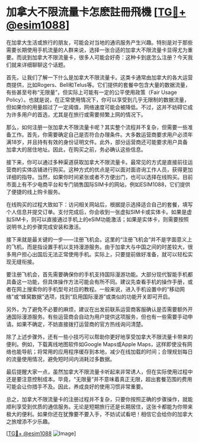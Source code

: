 # 加拿大不限流量卡怎麽註冊飛機 [[TG💪+ @esim1088](https://t.me/s/esim1088)]

在加拿大生活或旅行的朋友，可能会对当地的通讯服务产生兴趣。特别是对于那些需要长期使用手机流量的人群来说，选择一张合适的加拿大不限流量卡显得尤为重要。而说到加拿大不限流量卡，很多人可能会好奇：这种卡到底怎么注册？今天我们就来详细聊聊这个话题。

首先，让我们了解一下什么是加拿大不限流量卡。这类卡通常由加拿大的各大运营商提供，比如Rogers、Bell和Telus等。它们提供的套餐中包含大量的数据流量，有些甚至号称“无限量”，但实际上可能有一定的公平使用政策（Fair Usage Policy）。也就是说，在正常使用情况下，你可以享受到几乎无限制的数据流量，但如果你的用量超过了一定阈值，网络速度可能会被降低。不过，这并不妨碍它成为许多用户的首选，尤其是在旅行或需要频繁上网的情况下。

那么，如何注册一张加拿大不限流量卡呢？其实整个流程并不复杂，但需要一些准备工作。首先，你需要确定自己是否符合办理条件。大多数运营商要求用户必须年满18岁，并且持有有效的身份证明文件。此外，部分运营商还可能要求用户具备加拿大的居住地址。因此，在购买之前，务必确认这些信息。

接下来，你可以通过多种渠道获取加拿大不限流量卡。最常见的方式是直接前往运营商的实体店铺进行购买。这种方式的优点是可以面对面咨询工作人员，获得更加详细的指导。当然，如果你时间紧张或者不方便出门，也可以选择在线购买。目前市面上有不少电商平台和专门销售国际SIM卡的网站，例如ESIM1088，它们提供了便捷的线上购卡服务。

在线购买的过程大致如下：访问相关网站后，根据提示选择适合自己的套餐，填写个人信息并提交订单。支付完成后，你会收到一张虚拟SIM卡或实体卡。如果是虚拟SIM卡，则可以直接通过手机上的eSIM功能激活；如果是实体卡，则需要按照说明书上的步骤完成安装和激活。

接下来就是最关键的一步——注册飞机会。这里的“注册飞机会”并不是字面意义上的飞机，而是指设置手机以支持漫游服务。由于加拿大与中国之间的时差较大，很多用户担心出国后无法正常使用手机。实际上，只要提前做好准备，就可以轻松实现无缝衔接。

要注册飞机会，首先需要确保你的手机支持国际漫游功能。大部分现代智能手机都具备这一功能，但具体操作方法可能会有所不同。建议先查看手机的操作手册，或者在网上搜索你的手机型号对应的教程。一般来说，进入手机设置中的“移动网络”或“蜂窝数据”选项，找到“启用国际漫游”或类似的功能开关即可开启。

另外，为了避免不必要的麻烦，建议在出发前联系运营商客服确认是否需要额外开通国际漫游服务。有些运营商会自动为用户提供这项服务，但也有一些需要手动申请。如果不确定，不妨直接拨打运营商的官方热线询问清楚。

除了上述步骤外，还有一些小技巧可以帮助你更好地享受加拿大不限流量卡带来的便利。例如，下载离线地图软件如Google Maps或Apple Maps，这样即使没有网络也能导航；将常用的应用程序缓存到本地，减少在线加载的时间；合理规划每日的流量使用情况，避免短时间内消耗过多数据。

最后提醒大家一点，虽然加拿大不限流量卡听起来非常诱人，但在实际使用过程中还是要注意控制成本。毕竟，“无限量”并不意味着真正无限，超出套餐范围的费用可能会让你措手不及。因此，养成良好的使用习惯非常重要。

总之，加拿大不限流量卡的注册过程并不复杂，只要你按照正确的步骤操作，就能顺利享受到优质的通信服务。无论是短期旅行还是长期居住，这张卡都能为你带来极大的便利。如果你还在犹豫要不要入手，不妨试试看吧！相信它会给你的加拿大之旅增添不少乐趣。

[[TG💪+ @esim1088](https://t.me/s/esim1088) ![Image](https://i.postimg.cc/4NQfJmqS/Snipaste-2025-05-13-00-14-12.png)]
